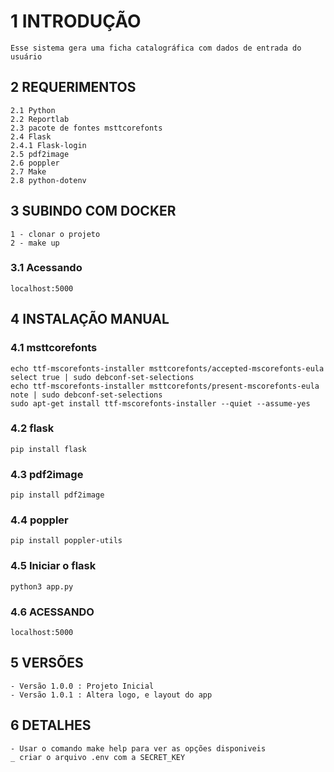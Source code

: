 # 1 INTRODUÇÃO
    Esse sistema gera uma ficha catalográfica com dados de entrada do usuário
## 2 REQUERIMENTOS
    2.1 Python
    2.2 Reportlab
    2.3 pacote de fontes msttcorefonts
    2.4 Flask
    2.4.1 Flask-login
    2.5 pdf2image
    2.6 poppler
    2.7 Make
    2.8 python-dotenv

## 3 SUBINDO COM DOCKER   
    1 - clonar o projeto
    2 - make up  

### 3.1 Acessando
    localhost:5000

## 4 INSTALAÇÃO MANUAL
### 4.1 msttcorefonts    
    echo ttf-mscorefonts-installer msttcorefonts/accepted-mscorefonts-eula select true | sudo debconf-set-selections
    echo ttf-mscorefonts-installer msttcorefonts/present-mscorefonts-eula note | sudo debconf-set-selections
    sudo apt-get install ttf-mscorefonts-installer --quiet --assume-yes   
### 4.2 flask  
    pip install flask
### 4.3 pdf2image
    pip install pdf2image
### 4.4 poppler
    pip install poppler-utils
### 4.5 Iniciar o flask
    python3 app.py
### 4.6 ACESSANDO
    localhost:5000

## 5 VERSÕES 
    - Versão 1.0.0 : Projeto Inicial
    - Versão 1.0.1 : Altera logo, e layout do app

## 6 DETALHES
    - Usar o comando make help para ver as opções disponiveis
    _ criar o arquivo .env com a SECRET_KEY